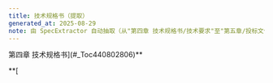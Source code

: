 ```yaml
---
title: 技术规格书（提取）
generated_at: 2025-08-29
note: 由 SpecExtractor 自动抽取（从"第四章 技术规格书/技术要求"至"第五章/投标文件格式"前）
---
```


第四章 技术规格书](#_Toc440802806)**

**[
